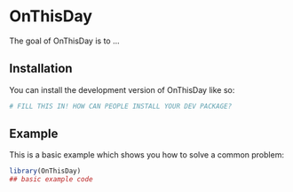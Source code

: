 
# OnThisDay

<!-- badges: start -->
<!-- badges: end -->

The goal of OnThisDay is to ...

## Installation

You can install the development version of OnThisDay like so:

``` r
# FILL THIS IN! HOW CAN PEOPLE INSTALL YOUR DEV PACKAGE?
```

## Example

This is a basic example which shows you how to solve a common problem:

``` r
library(OnThisDay)
## basic example code
```

